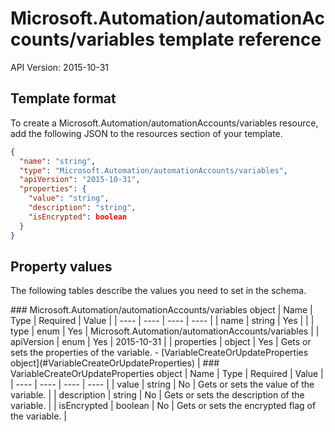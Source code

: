 # Microsoft.Automation/automationAccounts/variables template reference
API Version: 2015-10-31
## Template format

To create a Microsoft.Automation/automationAccounts/variables resource, add the following JSON to the resources section of your template.

```json
{
  "name": "string",
  "type": "Microsoft.Automation/automationAccounts/variables",
  "apiVersion": "2015-10-31",
  "properties": {
    "value": "string",
    "description": "string",
    "isEncrypted": boolean
  }
}
```
## Property values

The following tables describe the values you need to set in the schema.

<a id="Microsoft.Automation/automationAccounts/variables" />
### Microsoft.Automation/automationAccounts/variables object
|  Name | Type | Required | Value |
|  ---- | ---- | ---- | ---- |
|  name | string | Yes |  |
|  type | enum | Yes | Microsoft.Automation/automationAccounts/variables |
|  apiVersion | enum | Yes | 2015-10-31 |
|  properties | object | Yes | Gets or sets the properties of the variable. - [VariableCreateOrUpdateProperties object](#VariableCreateOrUpdateProperties) |


<a id="VariableCreateOrUpdateProperties" />
### VariableCreateOrUpdateProperties object
|  Name | Type | Required | Value |
|  ---- | ---- | ---- | ---- |
|  value | string | No | Gets or sets the value of the variable. |
|  description | string | No | Gets or sets the description of the variable. |
|  isEncrypted | boolean | No | Gets or sets the encrypted flag of the variable. |

